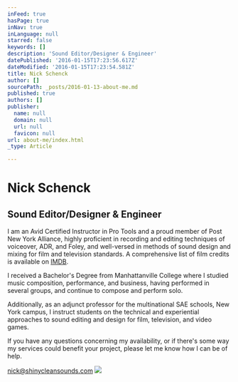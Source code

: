 ```yaml
---
inFeed: true
hasPage: true
inNav: true
inLanguage: null
starred: false
keywords: []
description: 'Sound Editor/Designer & Engineer'
datePublished: '2016-01-15T17:23:56.617Z'
dateModified: '2016-01-15T17:23:54.581Z'
title: Nick Schenck
author: []
sourcePath: _posts/2016-01-13-about-me.md
published: true
authors: []
publisher:
  name: null
  domain: null
  url: null
  favicon: null
url: about-me/index.html
_type: Article

---
```

# Nick Schenck

## Sound Editor/Designer & Engineer

I am an Avid
Certified Instructor in Pro Tools and a proud member of Post New York Alliance,
highly proficient in recording and editing techniques of voiceover, ADR, and
Foley, and well-versed in methods of sound design and mixing for film and
television standards. A comprehensive list of film credits is available on [IMDB][0].

I received
a Bachelor's Degree from Manhattanville College where I studied music
composition, performance, and business, having performed in several groups, and
continue to compose and perform solo.

Additionally,
as an adjunct professor for the multinational SAE schools, New York campus, I
instruct students on the technical and experiential approaches to sound editing
and design for film, television, and video games.

If you have
any questions concerning my availability, or if there's some way my services
could benefit your project, please let me know how I can be of help.

[nick@shinycleansounds.com][1]
![](https://s3-us-west-2.amazonaws.com/the-grid-img/p/44c7b2980156d2baf0024cef7991ef0e2e818f5c.png)

[0]: http://www.imdb.com/name/nm1993521/
[1]: mailto:nick@shinycleansounds.com